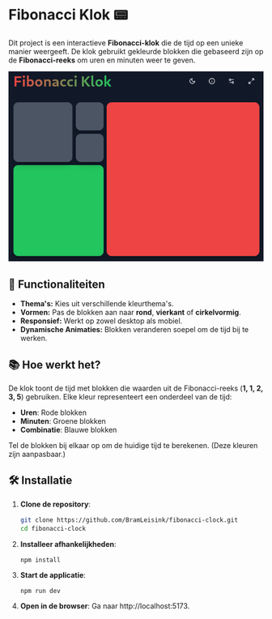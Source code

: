 # Fibonacci Klok 📟

Dit project is een interactieve **Fibonacci-klok** die de tijd op een unieke manier weergeeft. De klok gebruikt gekleurde blokken die gebaseerd zijn op de **Fibonacci-reeks** om uren en minuten weer te geven.

![Screenshot van de Fibonacci Klok](/static/screenshot.png)

## 🚀 Functionaliteiten

- **Thema's:** Kies uit verschillende kleurthema's.
- **Vormen:** Pas de blokken aan naar **rond**, **vierkant** of **cirkelvormig**.
- **Responsief:** Werkt op zowel desktop als mobiel.
- **Dynamische Animaties:** Blokken veranderen soepel om de tijd bij te werken.

## 📚 Hoe werkt het?

De klok toont de tijd met blokken die waarden uit de Fibonacci-reeks (**1, 1, 2, 3, 5**) gebruiken. Elke kleur representeert een onderdeel van de tijd:

- **Uren**: Rode blokken
- **Minuten**: Groene blokken
- **Combinatie**: Blauwe blokken

Tel de blokken bij elkaar op om de huidige tijd te berekenen. (Deze kleuren zijn aanpasbaar.)

## 🛠️ Installatie

1. **Clone de repository**:
   ```bash
   git clone https://github.com/BramLeisink/fibonacci-clock.git
   cd fibonacci-clock
   ```
2. **Installeer afhankelijkheden**:
   ```
   npm install
   ```
3. **Start de applicatie**:
   ```
   npm run dev
   ```
4. **Open in de browser**: Ga naar http://localhost:5173.
